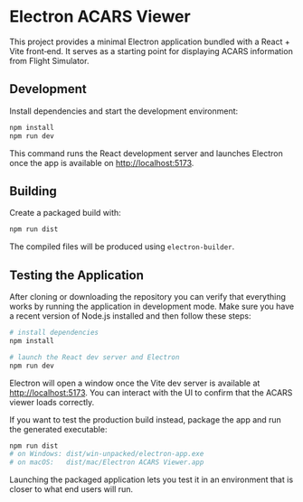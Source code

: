 # Electron ACARS Viewer

This project provides a minimal Electron application bundled with a React + Vite
front‑end. It serves as a starting point for displaying ACARS information from
Flight Simulator.

## Development

Install dependencies and start the development environment:

```bash
npm install
npm run dev
```

This command runs the React development server and launches Electron once the
app is available on <http://localhost:5173>.

## Building

Create a packaged build with:

```bash
npm run dist
```

The compiled files will be produced using `electron-builder`.

## Testing the Application

After cloning or downloading the repository you can verify that everything works
by running the application in development mode. Make sure you have a recent
version of Node.js installed and then follow these steps:

```bash
# install dependencies
npm install

# launch the React dev server and Electron
npm run dev
```

Electron will open a window once the Vite dev server is available at
<http://localhost:5173>. You can interact with the UI to confirm that the ACARS
viewer loads correctly.

If you want to test the production build instead, package the app and run the
generated executable:

```bash
npm run dist
# on Windows: dist/win-unpacked/electron-app.exe
# on macOS:   dist/mac/Electron ACARS Viewer.app
```

Launching the packaged application lets you test it in an environment that is
closer to what end users will run.
